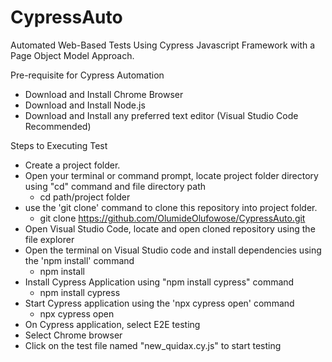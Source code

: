 # CypressAuto
 Automated Web-Based Tests Using Cypress Javascript Framework with a Page Object Model Approach.

Pre-requisite for Cypress Automation

- Download and Install Chrome Browser
- Download and Install Node.js
- Download and Install any preferred text editor (Visual Studio Code Recommended)

Steps to Executing Test
- Create a project folder.
- Open your terminal or command prompt, locate project folder directory using "cd" command and file directory path
  * cd path/project folder
- use the 'git clone' command to clone this repository into project folder.
  * git clone https://github.com/OlumideOlufowose/CypressAuto.git
- Open Visual Studio Code, locate and open cloned repository using the file explorer
- Open the terminal on Visual Studio code and install dependencies using the 'npm install' command
  * npm install
- Install Cypress Application using "npm install cypress" command
  * npm install cypress
- Start Cypress application using the 'npx cypress open' command
  * npx cypress open
- On Cypress application, select E2E testing
- Select Chrome browser
- Click on the test file named "new_quidax.cy.js" to start testing
